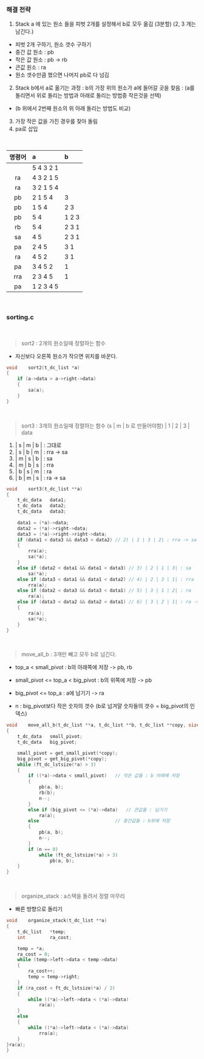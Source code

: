 ### 해결 전략

1. Stack a 에 있는 원소	들을 피벗 2개를 설정해서 b로 모두 옮김 (3분할) (2, 3 개는 남긴다.)
- 피벗 2개 구하기, 원소 갯수 구하기
- 중간 값 원소 : pb
- 작은 값 원소 : pb -> rb
- 큰값 원소 : ra
- 원소 갯수만큼 했으면 나머지 pb로 다 넘김
2. Stack b에서 a로 옮기는 과정 : b의 가장 위의 원소가 a에 들어갈 곳을 찾음 : (a를 돌리면서 위로 돌리는 방법과 아래로 돌리는 방법중 작은것을 선택)
+ (b 위에서 2번째 원소의 위 아래 돌리는 방법도 비교)
3. 가장 작은 값을 가진 경우를 찾아 돌림 
4. pa로 삽입

<br>

| 명령어 | a | b |
|:--:|:--|:--|
|	|5 4 3 2 1	|		|
|ra	|4 3 2 1 5	|		|
|ra	|3 2 1 5 4	|		|
|pb	|2 1 5 4	|3		|<- 3
|pb	|1 5 4		|2 3	|<- 2
|pb	|5 4		|1 2 3	|<- 1
|rb	|5 4		|2 3 1	|
|sa	|4 5		|2 3 1	|
|pa	|2 4 5		|3 1	|
|ra	|4 5 2		|3 1	|
|pa	|3 4 5 2 	|1		|
|rra|2 3 4 5	|1		|
|pa	|1 2 3 4 5	|		|


<br>

### sorting.c

<br>

>sort2 : 2개의 원소일때 정렬하는 함수
- 자신보다 오른쪽 원소가 작으면 위치를 바꾼다.
``` c
void	sort2(t_dc_list *a)
{
	if (a->data > a->right->data)
	{
		sa(a);
	}
}
```

<br>

>sort3 : 3개의 원소일때 정렬하는 함수 (s | m | b 로 만들어야함)
   | 1 | 2 | 3 | data
1) | s | m | b | : 그대로
2) | s | b | m | : rra -> sa
3) | m | s | b | : sa
4) | m | b | s | : rra
5) | b | s | m | : ra
6) | b | m | s | : ra -> sa

``` c
void	sort3(t_dc_list **a)
{
	t_dc_data	data1;
	t_dc_data	data2;
	t_dc_data	data3;
	
	data1 = (*a)->data;
	data2 = (*a)->right->data;
	data3 = (*a)->right->right->data;
	if (data1 < data3 && data3 < data2) // 2) | 1 | 3 | 2| : rra -> sa
	{
		rra(a);
		sa(*a);
	}
	else if (data2 < data1 && data1 < data3) // 3) | 2 | 1 | 3| : sa
		sa(*a);
	else if (data3 < data1 && data1 < data2) // 4) | 2 | 3 | 1| : rra
		rra(a);
	else if (data2 < data3 && data3 < data1) // 5) | 3 | 1 | 2| : ra
		ra(a);
	else if (data3 < data2 && data2 < data1) // 6) | 3 | 2 | 1| : ra -> sa
	{
		ra(a);
		sa(*a);
	}
}
```

<br>

>move_all_b : 3개만 빼고 모두 b로 넘긴다.
- top_a < small_pivot : b의 아래쪽에 저장 -> pb, rb
- small_pivot <= top_a < big_pivot : b의 위쪽에 저장 -> pb
- big_pivot <= top_a : a에 남기기 -> ra

- n : big_pivot보다 작은 숫자의 갯수 (b로 넘겨얄 숫자들의 갯수 = big_pivot의 인덱스)

``` c
void	move_all_b(t_dc_list **a, t_dc_list **b, t_dc_list **copy, size_t n)
{
	t_dc_data	small_pivot;
	t_dc_data	big_pivot;

	small_pivot = get_small_pivot(*copy);
	big_pivot = get_big_pivot(*copy);
	while (ft_dc_lstsize(*a) > 3)
	{
		if ((*a)->data < small_pivot)	// 작은 값들 : b 아래에 저장
		{
			pb(a, b);
			rb(b);
			n--;
		}
		else if (big_pivot <= (*a)->data)	// 큰값들 : 남기기
			ra(a);
		else							// 중간값들 : b위에 저장
		{
			pb(a, b);
			n--;
		}
		if (n == 0)
			while (ft_dc_lstsize(*a) > 3)
				pb(a, b);
	}
}
```

<br>

>organize_stack : a스택을 돌려서 정렬 마무리
- 빠른 방향으로 돌리기

``` c
void	organize_stack(t_dc_list **a)
{
	t_dc_list	*temp;
	int			ra_cost;

	temp = *a;
	ra_cost = 0;
	while (temp->left->data < temp->data)
	{
		ra_cost++;
		temp = temp->right;
	}
	if (ra_cost < ft_dc_lstsize(*a) / 2)
	{
		while ((*a)->left->data < (*a)->data)
			ra(a);
	}
	else
	{
		while ((*a)->left->data < (*a)->data)
			rra(a);
	}
}ra(a);
}
```

<br>